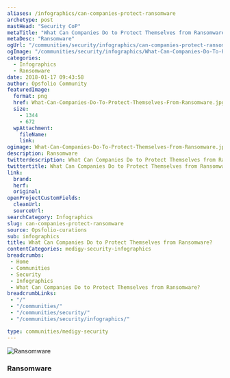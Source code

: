 ```yaml
---
aliases: /infographics/can-companies-protect-ransomware
archetype: post
mastHead: "Security CoP"
metaTitle: "What Can Companies Do to Protect Themselves from Ransomware?"
metaDesc: "Ransomware" 
ogUrl: "/communities/security/infographics/can-companies-protect-ransomware"
ogImage: "/communities/security/infographics/What-Can-Companies-Do-To-Protect-Themselves-From-Ransomware.jpg"
categories:
  - Infographics
  - Ransomware
date: 2018-01-17 09:43:58
author: Opsfolio Community
featuredImage:
  format: png
  href: What-Can-Companies-Do-To-Protect-Themselves-From-Ransomware.jpg
  size:
    - 1344
    - 672
  wpAttachment:
    fileName:
    link:
ogimage: What-Can-Companies-Do-To-Protect-Themselves-From-Ransomware.jpg
description: Ransomware
twitterdescription: What Can Companies Do to Protect Themselves from Ransomware?
twittertitle: What Can Companies Do to Protect Themselves from Ransomware?
link:
  brand:
  herf:
  original:
openProjectCustomFields:
  cleanUrl:
  sourceUrl:
searchCategory: Infographics
slug: can-companies-protect-ransomware
source: Opsfolio-curations
sub: infographics
title: What Can Companies Do to Protect Themselves from Ransomware?
contentCategories: medigy-security-infographics
breadcrumbs:
 - Home
 - Communities
 - Security
 - Infographics
 - What Can Companies Do to Protect Themselves from Ransomware?
breadcrumbLinks:
 - "/"
 - "/communities/"
 - "/communities/security/"
 - "/communities/security/infographics/"

type: communities/medigy-security
---
```


![Ransomware](/communities/security/infographics/What-Can-Companies-Do-To-Protect-Themselves-From-Ransomware.jpg)

### Ransomware


